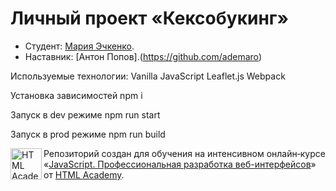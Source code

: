 # Личный проект «Кексобукинг»

* Студент: [Мария Эчкенко](https://up.htmlacademy.ru/javascript/22/user/1526817).
* Наставник: [Антон Попов].(https://github.com/ademaro)

Используемые технологии:
Vanilla JavaScript
Leaflet.js
Webpack

Установка зависимостей npm i

Запуск в dev режиме npm run start

Запуск в prod режиме npm run build

<a href="https://htmlacademy.ru/intensive/javascript"><img align="left" width="50" height="50" alt="HTML Academy" src="https://up.htmlacademy.ru/static/img/intensive/javascript/logo-for-github-2.png"></a>

Репозиторий создан для обучения на интенсивном онлайн‑курсе «[JavaScript. Профессиональная разработка веб-интерфейсов](https://htmlacademy.ru/intensive/javascript)» от [HTML Academy](https://htmlacademy.ru).
